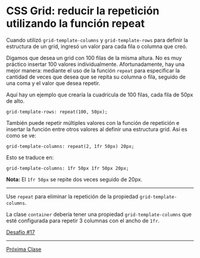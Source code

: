 # CSS Grid: reducir la repetición utilizando la función repeat

Cuando utilizó `grid-template-columns` y `grid-template-rows` para definir la estructura de un grid, ingresó un valor para cada fila o columna que creó.

Digamos que desea un grid con 100 filas de la misma altura. No es muy práctico insertar 100 valores individualmente. Afortunadamente, hay una mejor manera: mediante el uso de la función `repeat` para especificar la cantidad de veces que desea que se repita su columna o fila, seguido de una coma y el valor que desea repetir.

Aquí hay un ejemplo que crearía la cuadrícula de 100 filas, cada fila de 50px de alto.

````
grid-template-rows: repeat(100, 50px);
````
También puede repetir múltiples valores con la función de repetición e insertar la función entre otros valores al definir una estructura grid. Así es como se ve:

````
grid-template-columns: repeat(2, 1fr 50px) 20px;
`````

Esto se traduce en:

````
grid-template-columns: 1fr 50px 1fr 50px 20px;
````

__Nota:__ El `1fr 50px` se repite dos veces seguido de 20px.

----

Use `repeat` para eliminar la repetición de la propiedad `grid-template-columns`.

La clase `container` debería tener una propiedad `grid-template-columns` que esté configurada para repetir 3 columnas con el ancho de `1fr`.

[Desafío #17](https://codepen.io/sebastiantorres86/pen/abOmpWz)

----
[Próxima Clase](https://github.com/sebastiantorres86/Curso-CSS-Grid/blob/master/18-limitar-tama%C3%B1o-elemento-con-minmax.md)